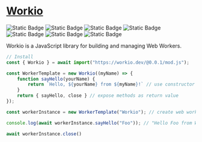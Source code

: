 # [Workio](https://workio.dev)
![Static Badge](https://img.shields.io/badge/Chrome-80-gray?logo=google-chrome&labelColor=gray&color=lightgreen)
![Static Badge](https://img.shields.io/badge/Edge-80-gray?logo=microsoft-edge&labelColor=gray&color=lightgreen)
![Static Badge](https://img.shields.io/badge/Opera-67-gray?logo=opera&logoColor=e44&labelColor=gray&color=lightgreen)
![Static Badge](https://img.shields.io/badge/Firefox-114-gray?logo=firefox&labelColor=gray&color=lightgreen)
![Static Badge](https://img.shields.io/badge/Safari-15-gray?logo=safari&labelColor=gray&color=lightgreen&logoColor=lightblue)
![Static Badge](https://img.shields.io/badge/Deno-1.0-gray?logo=deno&labelColor=gray&color=lightgreen)
![Static Badge](https://img.shields.io/badge/Node.js-12-gray?logo=nodedotjs&labelColor=gray&color=lightgreen&logoColor=12ef15)

Workio is a JavaScript library for building and managing Web Workers.

```javascript
// Install
const { Workio } = await import("https://workio.dev/@0.0.1/mod.js");

const WorkerTemplate = new Workio((myName) => {
    function sayHello(yourName) {
        return `Hello, ${yourName} from ${myName}!` // use constructor arguments
    }
    return { sayHello, close } // expose methods as return value
});

const workerInstance = new WorkerTemplate("Workio"); // create web worker

console.log(await workerInstance.sayHello("Foo")); // "Hello Foo from Workio!"

await workerInstance.close()
```